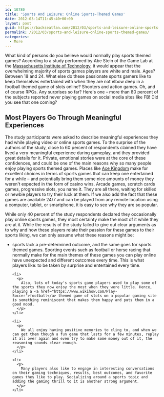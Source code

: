 ```yaml
---
id: 10780
title: 'Sports And Leisure: Online Sports-Themed Games'
date: 2012-03-14T11:45:40+00:00
layout: post
guid: https://backseatfan.com/2012/03/sports-and-leisure-online-sports-themed-games/
permalink: /2012/03/sports-and-leisure-online-sports-themed-games/
categories:
  - More
---
```


<div class="entry">
  <p>
    <title>
    </title>
  </p>

  <p>
    What kind of persons do you believe would normally play sports themed games? According to a study performed by Abe Stein of the Game Lab at the <a href="https://web.mit.edu/">Massachusetts Institute of Technology</a>, it would appear that the overwhelming majority of sports games players are white and male. Ages? Between 18 and 24. What else do these passionate sports gamers like to keep themselves entertained with when they are not elbow deep in a football themed game of slots online? Shooters and action games. Oh, and of course RPGs. Any surprises so far? Here's one &ndash; more than 80 percent of the subjects reported never playing games on social media sites like FB! Did you see that one coming?
  </p>

  <h2>
    Most Players Go Through Meaningful Experiences
  </h2>

  <p>
    The study participants were asked to describe meaningful experiences they had while playing video or online sports games. To the surprise of the authors of the study, close to 60 percent of respondents claimed they have lived a very meaningful experience during gameplay, and they provided great details for it. Private, emotional stories were at the core of these confidences, and could be one of the main reasons why so many people enjoy playing sports themed games. Places like <a href="https://www.acekingdom.com/">Ace Kingdom</a> make for excellent choices in terms of sports games that can keep one entertained for a while &ndash; and potentially bring them some nice amounts of money they weren't expected in the form of casino wins. Arcade games, scratch cards games, progressive slots, you name it. They are all there, waiting for skilled or newbie players to try their luck at them. If we also add the fact that these games are available 24/7 and can be played from any remote location using a computer, tablet, or smartphone, it is easy to see why they are so popular.
  </p>

  <p>
    While only 40 percent of the study respondents declared they occasionally play online sports games, they most certainty make the most of it while they are at it. While the results of the study failed to give out clear arguments as to why and how these players relate their passion for these games to their sports liking, we can only assume what these reasons might be:
  </p>

  <ul>
    <li>
      <p>
        sports lack a pre-determined outcome, and the same goes for sports themed games. Sporting events such as football or horse racing that normally make for the main themes of these games you can play online have unexpected and different outcomes every time. This is what players like: to be taken by surprise and entertained every time.
      </p>
    </li>

    <li>
      <p>
        Also, lots of today's sports game players used to play some of the sports they now enjoy the most when they were little. Hence, playing a <a href="https://www.wikihow.com/Play-Soccer">football</a> themed game of slots on a popular gaming site is something reminiscent that makes them happy and puts them in a good mood.
      </p>
    </li>

    <li>
      <p>
        We all enjoy having positive memories to cling to, and when we can get them though a fun game that lasts for a few minutes, replay it all over again and even try to make some money out of it, the reasoning sounds clear enough.
      </p>
    </li>

    <li>
      <p>
        Many players also like to engage in interesting conversations on their gaming techniques, results, best outcomes, and favorite games they like to play. Socializing around a sports topic and adding the gaming thrill to it is another strong argument.
      </p>
    </li>

  </ul>
</div>
